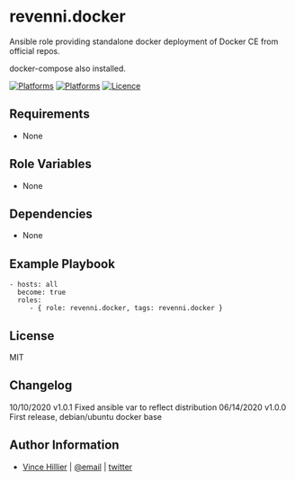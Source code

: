 revenni.docker
=========

Ansible role providing standalone docker deployment of Docker CE from official repos.

docker-compose also installed.

[![Platforms](http://img.shields.io/badge/platforms-ubuntu-lightgrey.svg?style=flat)](#)
[![Platforms](http://img.shields.io/badge/platforms-debian-lightgrey.svg?style=flat)](#)
[![Licence](https://img.shields.io/badge/Licence-MIT-blue.svg)](https://tldrlegal.com/license/mit-license)

Requirements
------------

* None

Role Variables
--------------

* None

Dependencies
------------

* None

Example Playbook
----------------

    - hosts: all
      become: true
      roles:
         - { role: revenni.docker, tags: revenni.docker }

License
-------

MIT

Changelog
---------
10/10/2020 v1.0.1 Fixed ansible var to reflect distribution
06/14/2020 v1.0.0 First release, debian/ubuntu docker base


Author Information
------------------
* [Vince Hillier](https://revenni.com) | [@email](mailto:vince@revenni.com) | [twitter](https://twitter.com/vincedotca)
